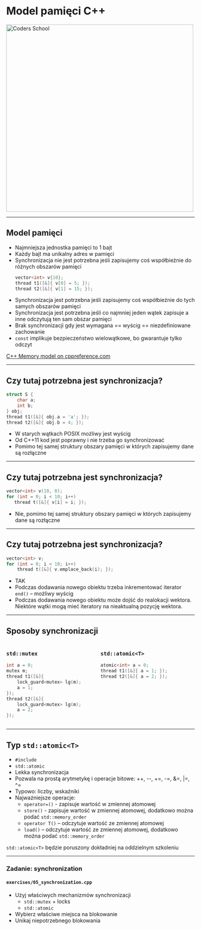 <!-- .slide: data-background="#111111" -->

# Model pamięci C++

<a href="https://coders.school">
    <img width="500" data-src="../coders_school_logo.png" alt="Coders School" class="plain">
</a>

___

## Model pamięci

* <!-- .element: class="fragment fade-in" --> Najmniejsza jednostka pamięci to 1 bajt
* <!-- .element: class="fragment fade-in" --> Każdy bajt ma unikalny adres w pamięci
* <!-- .element: class="fragment fade-in" --> Synchronizacja nie jest potrzebna jeśli zapisujemy coś współbieżnie do różnych obszarów pamięci

  ```cpp
  vector<int> v{10};
  thread t1([&]{ v[0] = 5; });
  thread t2([&]{ v[1] = 15; });
  ```

* <!-- .element: class="fragment fade-in" --> Synchronizacja jest potrzebna jeśli zapisujemy coś współbieżnie do tych samych obszarów pamięci
* <!-- .element: class="fragment fade-in" --> Synchronizacja jest potrzebna jeśli co najmniej jeden wątek zapisuje a inne odczytują ten sam obszar pamięci
* <!-- .element: class="fragment fade-in" --> Brak synchronizacji gdy jest wymagana == wyścig == niezdefiniowane zachowanie
* <!-- .element: class="fragment fade-in" --> <code>const</code> implikuje bezpieczeństwo wielowątkowe, bo gwarantuje tylko odczyt

[C++ Memory model on cppreference.com](https://en.cppreference.com/w/cpp/language/memory_model)
<!-- .element: class="fragment fade-in" -->

___

## Czy tutaj potrzebna jest synchronizacja?

```cpp
struct S {
    char a;
    int b;
} obj;
thread t1([&]{ obj.a = 'a'; });
thread t2([&]{ obj.b = 4; });
```

* <!-- .element: class="fragment fade-in" --> W starych wątkach POSIX możliwy jest wyścig
* <!-- .element: class="fragment fade-in" --> Od C++11 kod jest poprawny i nie trzeba go synchronizować
* <!-- .element: class="fragment fade-in" --> Pomimo tej samej struktury obszary pamięci w których zapisujemy dane są rozłączne

___

## Czy tutaj potrzebna jest synchronizacja?

```cpp
vector<int> v(10, 0);
for (int = 0; i < 10; i++)
   thread t([&]{ v[i] = i; });
```

* <!-- .element: class="fragment fade-in" --> Nie, pomimo tej samej struktury obszary pamięci w których zapisujemy dane są rozłączne

___

## Czy tutaj potrzebna jest synchronizacja?

```cpp
vector<int> v;
for (int = 0; i < 10; i++)
    thread t([&]{ v.emplace_back(i); });
```

* <!-- .element: class="fragment fade-in" --> TAK
* <!-- .element: class="fragment fade-in" --> Podczas dodawania nowego obiektu trzeba inkrementować iterator <code>end()</code> – możliwy wyścig
* <!-- .element: class="fragment fade-in" --> Podczas dodawania nowego obiektu może dojść do realokacji wektora. Niektóre wątki mogą mieć iteratory na nieaktualną pozycję wektora.

___

## Sposoby synchronizacji

<div style="display: flex">

<div class="fragment fade-in" style="width: 50%">

### `std::mutex`

```cpp
int a = 0;
mutex m;
thread t1([&]{
    lock_guard<mutex> lg(m);
    a = 1;
});
thread t2([&]{
    lock_guard<mutex> lg(m);
    a = 2;
});
```

</div>

<div class="fragment fade-in" style="width: 50%">

### `std::atomic<T>`

```cpp
atomic<int> a = 0;
thread t1([&]{ a = 1; });
thread t2([&]{ a = 2; });
```

</div>

</div>

___

## Typ `std::atomic<T>`

* <!-- .element: class="fragment fade-in" --> <code>#include <atomic></code>
* <!-- .element: class="fragment fade-in" --> <code>std::atomic</code>
* <!-- .element: class="fragment fade-in" --> Lekka synchronizacja
* <!-- .element: class="fragment fade-in" --> Pozwala na prostą arytmetykę i operacje bitowe: ++, --, +=, -=, &=, |=, ^=
* <!-- .element: class="fragment fade-in" --> Typowo: liczby, wskaźniki
* <!-- .element: class="fragment fade-in" --> Najważniejsze operacje:
  * <code>operator=()</code> - zapisuje wartość w zmiennej atomowej
  * <code>store()</code> - zapisuje wartość w zmiennej atomowej, dodatkowo można podać <code>std::memory_order</code>
  * <code>operator T()</code> – odczytuje wartość ze zmiennej atomowej
  * <code>load()</code> – odczytuje wartość ze zmiennej atomowej, dodatkowo można podać <code>std::memory_order</code>

`std::atomic<T>` będzie poruszony dokładniej na oddzielnym szkoleniu
<!-- .element: class="fragment fade-in" -->

___

### Zadanie: synchronization

#### `exercises/05_synchronization.cpp`

* Użyj właściwych mechanizmów synchronizacji
  * `std::mutex` + locks
  * `std::atomic`
* Wybierz właściwe miejsca na blokowanie
* Unikaj niepotrzebnego blokowania
